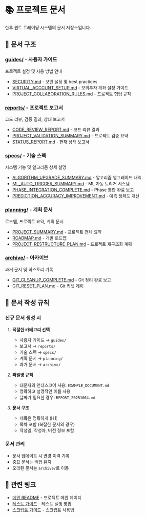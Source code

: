 # 📚 프로젝트 문서

한투 퀀트 트레이딩 시스템의 문서 저장소입니다.

## 📁 문서 구조

### [guides/](guides/) - 사용자 가이드
프로젝트 설정 및 사용 방법 안내
- [SECURITY.md](guides/SECURITY.md) - 보안 설정 및 best practices
- [VIRTUAL_ACCOUNT_SETUP.md](guides/VIRTUAL_ACCOUNT_SETUP.md) - 모의투자 계좌 설정 가이드
- [PROJECT_COLLABORATION_RULES.md](guides/PROJECT_COLLABORATION_RULES.md) - 프로젝트 협업 규칙

### [reports/](reports/) - 프로젝트 보고서
코드 리뷰, 검증 결과, 상태 보고서
- [CODE_REVIEW_REPORT.md](reports/CODE_REVIEW_REPORT.md) - 코드 리뷰 결과
- [PROJECT_VALIDATION_SUMMARY.md](reports/PROJECT_VALIDATION_SUMMARY.md) - 프로젝트 검증 요약
- [STATUS_REPORT.md](reports/STATUS_REPORT.md) - 현재 상태 보고서

### [specs/](specs/) - 기술 스펙
시스템 기능 및 알고리즘 상세 설명
- [ALGORITHM_UPGRADE_SUMMARY.md](specs/ALGORITHM_UPGRADE_SUMMARY.md) - 알고리즘 업그레이드 내역
- [ML_AUTO_TRIGGER_SUMMARY.md](specs/ML_AUTO_TRIGGER_SUMMARY.md) - ML 자동 트리거 시스템
- [PHASE_INTEGRATION_COMPLETE.md](specs/PHASE_INTEGRATION_COMPLETE.md) - Phase 통합 완료 보고
- [PREDICTION_ACCURACY_IMPROVEMENT.md](specs/PREDICTION_ACCURACY_IMPROVEMENT.md) - 예측 정확도 개선

### [planning/](planning/) - 계획 문서
로드맵, 프로젝트 요약, 계획 문서
- [PROJECT_SUMMARY.md](planning/PROJECT_SUMMARY.md) - 프로젝트 전체 요약
- [ROADMAP.md](planning/ROADMAP.md) - 개발 로드맵
- [PROJECT_RESTRUCTURE_PLAN.md](planning/PROJECT_RESTRUCTURE_PLAN.md) - 프로젝트 재구조화 계획

### [archive/](archive/) - 아카이브
과거 문서 및 히스토리 기록
- [GIT_CLEANUP_COMPLETE.md](archive/GIT_CLEANUP_COMPLETE.md) - Git 정리 완료 보고
- [GIT_RESET_PLAN.md](archive/GIT_RESET_PLAN.md) - Git 리셋 계획

## 📖 문서 작성 규칙

### 신규 문서 생성 시
1. **적절한 카테고리 선택**
   - 사용자 가이드 → `guides/`
   - 보고서 → `reports/`
   - 기술 스펙 → `specs/`
   - 계획 문서 → `planning/`
   - 과거 문서 → `archive/`

2. **파일명 규칙**
   - 대문자와 언더스코어 사용: `EXAMPLE_DOCUMENT.md`
   - 명확하고 설명적인 이름 사용
   - 날짜가 필요한 경우: `REPORT_20251004.md`

3. **문서 구조**
   - 제목은 명확하게 (H1)
   - 목차 포함 (복잡한 문서의 경우)
   - 작성일, 작성자, 버전 정보 포함

### 문서 관리
- 문서 업데이트 시 변경 이력 기록
- 중요 문서는 백업 유지
- 오래된 문서는 `archive/`로 이동

## 🔗 관련 링크
- [메인 README](../README.md) - 프로젝트 메인 페이지
- [테스트 가이드](../tests/README.md) - 테스트 실행 방법
- [스크립트 가이드](../scripts/README.md) - 스크립트 사용법
